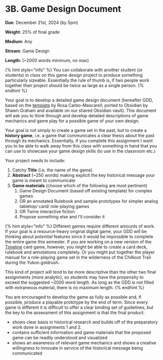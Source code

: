 # 3B. Game Design Document

**Due**: December 21st, 2024 (by 5pm)

**Weight**: 25% of final grade

**Medium**: Any

**Stream**: Game Design

**Length:** (\~2000 words minimum, no max)

{% hint style="info" %}
You can collaborate with another student (or students) in class on this game design project to produce something particularly sizeable. Essentially the rule of thumb is, if two people work together their project should be twice as large as a single person.&#x20;
{% endhint %}

Your goal is to develop a detailed game design document (hereafter GDD, based on the [template](https://rosacarbo.notion.site/Game-design-wiki-6902c5dc9d1242c9a70822f13e6c76b3) by Rosa Carbo-Mascarell, ported to Obsidian by Shawn Graham and available on our shared Obsidian vault). This document will ask you to think through and develop detailed descriptions of game mechanics and game play for a possible game of your own design. &#x20;

Your goal is not simply to create a game set in the past, but to create a **history game**, i.e. a game that communicates a clear thesis about the past through its mechanics. Essentially, if you complete this assignment I want you to be able to walk away from this class with something in hand that you can use to showcase your game design skills (to use in the classroom etc.)

Your project needs to include:

1. Catchy **Title** (i.e. the name of the game)
2. **Abstract** (\~250 words) making explicit the key historical message your game is meant to communicate
3. **Game materials** (choose which of the following are most pertinent)
   1. Game Design Document (based off existing template) for complex games&#x20;
   2. OR an annotated Rulebook and sample prototypes for simpler analog tabletop/ card/ role-playing games
   3. OR Twine interactive fiction
   4. Propose something else and I'll consider it

{% hint style="info" %}
Different games require different amounts of work. If your goal is a resource-heavy original digital game, your GDD will be thinking about _potential_ features since it would be impossible to complete the entire game this semester. If you are working on a new version of the [Timeline](https://boardgamegeek.com/boardgame/128664/timeline) card game, however, you might be able to create a card deck, rulebook and annotations completely. Or you might put together the player manual for a role-playing game set in the wilderness of the Chilkoot Trail during the Yukon goldrush.&#x20;

This kind of project will tend to be more descriptive than the other two final assignments (more analytic), so students may have the propensity to exceed the suggested \~2000 word length. As long as the GDD is not filled with extraneous material, there is no maximum length.
{% endhint %}

You are encouraged to develop the game as fully as possible and, if possible, produce a playable prototype by the end of term. Since every game is different it is difficult to offer a clear binding set of guidelines, but the key to the assessment of this assignment is that the final product:

* shows clear basis in historical research and builds off of the preparatory work done in assignments 1 and 2.&#x20;
* contains sufficient information and game materials that the proposed game can be readily understood and visualized
* shows an awareness of relevant game mechanics and shows a creative willingness to innovate in service of the historical message being communicated

&#x20;







